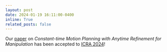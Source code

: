 ```yaml
---
layout: post
date: 2024-01-19 16:11:00-0400
inline: True
related_posts: false
---
```

Our [paper](https://arxiv.org/abs/2311.00837) on _Constant-time Motion Planning with Anytime Refinement for Manipulation_ has been accepted to [ICRA 2024](https://2024.ieee-icra.org)!

[//]: # (Announcements and news can be much longer than just quick inline posts. In fact, they can have all the features available for the standard blog posts. See below.)

[//]: # ()
[//]: # (---)

[//]: # ()
[//]: # (Jean shorts raw denim Vice normcore, art party High Life PBR skateboard stumptown vinyl kitsch. Four loko meh 8-bit, tousled banh mi tilde forage Schlitz dreamcatcher twee 3 wolf moon. Chambray asymmetrical paleo salvia, sartorial umami four loko master cleanse drinking vinegar brunch. <a href="https://www.pinterest.com">Pinterest</a> DIY authentic Schlitz, hoodie Intelligentsia butcher trust fund brunch shabby chic Kickstarter forage flexitarian. Direct trade <a href="https://en.wikipedia.org/wiki/Cold-pressed_juice">cold-pressed</a> meggings stumptown plaid, pop-up taxidermy. Hoodie XOXO fingerstache scenester Echo Park. Plaid ugh Wes Anderson, freegan pug selvage fanny pack leggings pickled food truck DIY irony Banksy.)

[//]: # ()
[//]: # (#### Hipster list)

[//]: # ()
[//]: # (<ul>)

[//]: # (    <li>brunch</li>)

[//]: # (    <li>fixie</li>)

[//]: # (    <li>raybans</li>)

[//]: # (    <li>messenger bag</li>)

[//]: # (</ul>)

[//]: # ()
[//]: # (Hoodie Thundercats retro, tote bag 8-bit Godard craft beer gastropub. Truffaut Tumblr taxidermy, raw denim Kickstarter sartorial dreamcatcher. Quinoa chambray slow-carb salvia readymade, bicycle rights 90's yr typewriter selfies letterpress cardigan vegan.)

[//]: # ()
[//]: # (---)

[//]: # ()
[//]: # (Pug heirloom High Life vinyl swag, single-origin coffee four dollar toast taxidermy reprehenderit fap distillery master cleanse locavore. Est anim sapiente leggings Brooklyn ea. Thundercats locavore excepteur veniam eiusmod. Raw denim Truffaut Schlitz, migas sapiente Portland VHS twee Bushwick Marfa typewriter retro id keytar.)

[//]: # ()
[//]: # (> We do not grow absolutely, chronologically. We grow sometimes in one dimension, and not in another, unevenly. We grow partially. We are relative. We are mature in one realm, childish in another.)

[//]: # (> —Anais Nin)

[//]: # ()
[//]: # (Fap aliqua qui, scenester pug Echo Park polaroid irony shabby chic ex cardigan church-key Odd Future accusamus. Blog stumptown sartorial squid, gastropub duis aesthetic Truffaut vero. Pinterest tilde twee, odio mumblecore jean shorts lumbersexual.)
